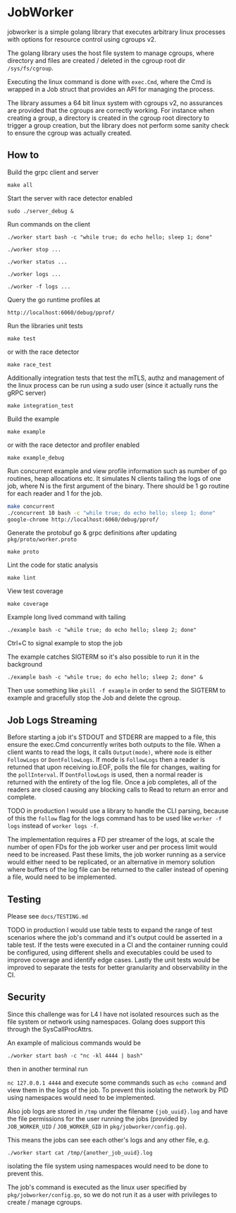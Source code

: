 # JobWorker
jobworker is a simple golang library that executes arbitrary linux processes with options for resource control using cgroups v2.

The golang library uses the host file system to manage cgroups, where directory and files are created / deleted in the cgroup root dir `/sys/fs/cgroup`.

Executing the linux command is done with `exec.Cmd`, where the Cmd is wrapped in a Job struct that provides an API for managing the process.

The library assumes a 64 bit linux system with cgroups v2, no assurances are provided that the cgroups are correctly working. For instance when creating a group, a directory is created in the cgroup root directory to trigger a group creation, but the library does not perform some sanity check to ensure the cgroup was actually created.

## How to

Build the grpc client and server

`make all`

Start the server with race detector enabled

`sudo ./server_debug &`

Run commands on the client

`./worker start bash -c "while true; do echo hello; sleep 1; done"`

`./worker stop ...`

`./worker status ...`

`./worker logs ...`

`./worker -f logs ...`

Query the go runtime profiles at

`http://localhost:6060/debug/pprof/`

Run the libraries unit tests

`make test`

or with the race detector

`make race_test`

Additionally integration tests that test the mTLS, authz and management of the linux process can be run using a sudo user (since it actually runs the gRPC server)

`make integration_test`

Build the example

`make example`

or with the race detector and profiler enabled

`make example_debug`

Run concurrent example and view profile information such as number of go routines, heap allocations etc. It simulates N clients tailing the logs of one job, where N is the first argument of the binary. There should be 1 go routine for each reader and 1 for the job.

```bash
make concurrent
./concurrent 10 bash -c "while true; do echo hello; sleep 1; done"
google-chrome http://localhost:6060/debug/pprof/
```

Generate the protobuf go & grpc definitions after updating `pkg/proto/worker.proto`

`make proto`

Lint the code for static analysis

`make lint`

View test coverage

`make coverage`

Example long lived command with tailing

`./example bash -c "while true; do echo hello; sleep 2; done"`

Ctrl+C to signal example to stop the job

The example catches SIGTERM so it's also possible to run it in the background

`./example bash -c "while true; do echo hello; sleep 2; done" &`

Then use something like `pkill -f example` in order to send the SIGTERM to example and gracefully stop the Job and delete the cgroup.

## Job Logs Streaming

Before starting a job it's STDOUT and STDERR are mapped to a file, this ensure the exec.Cmd concurrently writes both outputs to the file. When a client wants to read the logs, it calls `Output(mode)`, where `mode` is either `FollowLogs` or `DontFollowLogs`. If mode is `FollowLogs` then a reader is returned that upon receiving io.EOF, polls the file for changes, waiting for the `pollInterval`. If `DontFollowLogs` is used, then a normal reader is returned with the entirety of the log file. Once a job completes, all of the readers are closed causing any blocking calls to Read to return an error and complete.

TODO in production I would use a library to handle the CLI parsing, because of this the `follow` flag for the logs command has to be used like `worker -f logs` instead of `worker logs -f`.

The implementation requires a FD per streamer of the logs, at scale the number of open FDs for the job worker user and per process limit would need to be increased. Past these limits, the job worker running as a service would either need to be replicated, or an alternative in memory solution where buffers of the log file can be returned to the caller instead of opening a file, would need to be implemented.

## Testing

Please see `docs/TESTING.md`

TODO in production I would use table tests to expand the range of test scenarios where the job's command and it's output could be asserted in a table test. If the tests were executed in a CI and the container running could be configured, using different shells and executables could be used to improve coverage and identify edge cases. Lastly the unit tests would be improved to separate the tests for better granularity and observability in the CI.

## Security

Since this challenge was for L4 I have not isolated resources such as the file system or network using namespaces. Golang does support this through the SysCallProcAttrs.

An example of malicious commands would be

`./worker start bash -c "nc -kl 4444 | bash"`

then in another terminal run

`nc 127.0.0.1 4444` and execute some commands such as `echo command` and view them in the logs of the job. To prevent this isolating the network by PID using namespaces would need to be implemented.

Also job logs are stored in `/tmp` under the filename `{job_uuid}.log` and have the file permissions for the user running the jobs (provided by `JOB_WORKER_UID` / `JOB_WORKER_GID` in `pkg/jobworker/config.go`).

This means the jobs can see each other's logs and any other file, e.g.

`./worker start cat /tmp/{another_job_uuid}.log`

isolating the file system using namespaces would need to be done to prevent this.

The job's command is executed as the linux user specified by `pkg/jobworker/config.go`, so we do not run it as a user with privileges to create / manage cgroups.